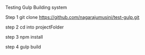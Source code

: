 Testing Gulp Building system


Step 1
git clone https://github.com/nagarajumusini/test-gulp.git

step 2
cd into projectFolder

step 3
npm install

step 4
gulp build
